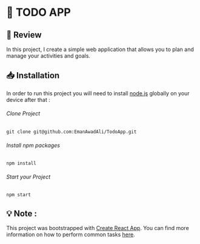 # 📍 TODO APP 

## 📌 Review
In this project, I create a simple web application that allows you to plan and manage your activities and goals.

## 📥 Installation
In order to run this project you will need to install [node.js](https://nodejs.org/en/) globally on your device after that :

###### Clone Project
```
git clone git@github.com:EmanAwadAli/TodoApp.git
```
###### Install npm packages
```
npm install
```
###### Start your Project
```
npm start
```

## 💡 Note :
This project was bootstrapped with [Create React App](https://github.com/facebookincubator/create-react-app). You can find more information on how to perform common tasks [here](https://github.com/facebookincubator/create-react-app/blob/master/packages/react-scripts/template/README.md).
